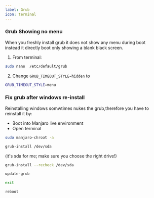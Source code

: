 ```yaml
---
label: Grub
icon: terminal
--- 
```


### Grub Showing no menu
When you freshly install grub it does not show any menu during boot instead it directly boot only showing a blank black screen.
1. From terminal:
```sh
sudo nano  /etc/default/grub
```
2. Change `GRUB_TIMEOUT_STYLE=hidden` to 
```sh
GRUB_TIMEOUT_STYLE=menu
```

### Fix grub after windows re-install
Reinstalling windows somwtimes nukes the grub,therefore you have to reinstall it by:
- Boot into Manjaro live environment
- Open terminal
```sh
sudo manjaro-chroot -a
```
```sh
grub-install /dev/sda
```
(it's sda for me; make sure you choose the right drive!)
```sh
grub-install --recheck /dev/sda
```
```sh
update-grub
```
```sh
exit
```
```sh
reboot
```
  

